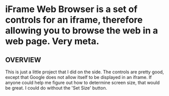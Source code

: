 iFrame Web Browser is a set of controls for an iframe, therefore allowing you to browse the web in a web page. Very meta.
=========================================================================================================================

OVERVIEW
--------

This is just a little project that I did on the side. The controls are pretty good, except that Google does not allow itself to be displayed in an iframe. If anyone could help me figure out how to determine screen size, that would be great. I could do without the 'Set Size' button.